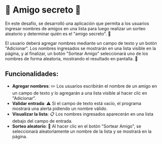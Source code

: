 # 🎉 Amigo secreto 🎉

En este desafío, se desarrolló una aplicación que permita a los usuarios ingresar nombres de amigos en una lista para luego realizar un sorteo aleatorio y determinar quién es el "amigo secreto". 🎁

El usuario deberá agregar nombres mediante un campo de texto y un botón "Adicionar". Los nombres ingresados se mostrarán en una lista visible en la página, y al finalizar, un botón "Sortear Amigo" seleccionará uno de los nombres de forma aleatoria, mostrando el resultado en pantalla. 🎲

## Funcionalidades:

- **Agregar nombres**: ✏️ Los usuarios escribirán el nombre de un amigo en un campo de texto y lo agregarán a una lista visible al hacer clic en "Adicionar".
- **Validar entrada**: ⚠️ Si el campo de texto está vacío, el programa mostrará una alerta pidiendo un nombre válido.
- **Visualizar la lista**: 📋 Los nombres ingresados aparecerán en una lista debajo del campo de entrada.
- **Sorteo aleatorio**: 🎯 Al hacer clic en el botón "Sortear Amigo", se seleccionará aleatoriamente un nombre de la lista y se mostrará en la página.
